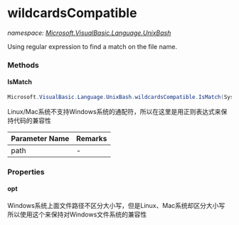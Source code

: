 ﻿# wildcardsCompatible
_namespace: <a href="#" onClick="load('/docs/Microsoft.VisualBasic.Language.UnixBash/index.md')">Microsoft.VisualBasic.Language.UnixBash</a>_

Using regular expression to find a match on the file name.



### Methods

#### IsMatch
```csharp
Microsoft.VisualBasic.Language.UnixBash.wildcardsCompatible.IsMatch(System.String)
```
Linux/Mac系统不支持Windows系统的通配符，所以在这里是用正则表达式来保持代码的兼容性

|Parameter Name|Remarks|
|--------------|-------|
|path|-|



### Properties

#### opt
Windows系统上面文件路径不区分大小写，但是Linux、Mac系统却区分大小写
 所以使用这个来保持对Windows文件系统的兼容性
